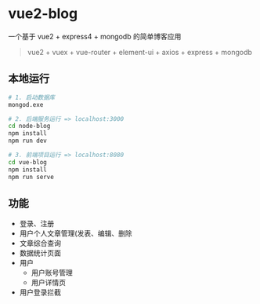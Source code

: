 # vue2-blog

一个基于 vue2 + express4 + mongodb 的简单博客应用

> vue2 + vuex + vue-router + element-ui + axios + express + mongodb

## 本地运行
``` bash
# 1. 启动数据库
mongod.exe

# 2. 后端服务运行 => localhost:3000
cd node-blog
npm install
npm run dev

# 3. 前端项目运行 => localhost:8080
cd vue-blog
npm install
npm run serve
```

## 功能
- 登录、注册
- 用户个人文章管理(发表、编辑、删除
- 文章综合查询
- 数据统计页面
- 用户
  - 用户账号管理
  - 用户详情页
- 用户登录拦截

